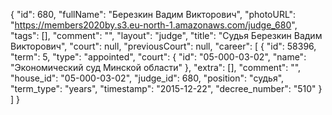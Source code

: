 {
    "id": 680,
    "fullName": "Березкин Вадим Викторович",
    "photoURL": "https://members2020by.s3.eu-north-1.amazonaws.com/judge_680",
    "tags": [],
    "comment": "",
    "layout": "judge",
    "title": "Судья Березкин Вадим Викторович",
    "court": null,
    "previousCourt": null,
    "career": [
        {
            "id": 58396,
            "term": 5,
            "type": "appointed",
            "court": {
                "id": "05-000-03-02",
                "name": "Экономический суд Минской области"
            },
            "extra": [],
            "comment": "",
            "house_id": "05-000-03-02",
            "judge_id": 680,
            "position": "судья",
            "term_type": "years",
            "timestamp": "2015-12-22",
            "decree_number": "510"
        }
    ]
}